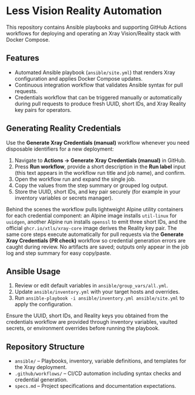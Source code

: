 # Less Vision Reality Automation

This repository contains Ansible playbooks and supporting GitHub Actions workflows for deploying and operating an Xray Vision/Reality stack with Docker Compose.

## Features
- Automated Ansible playbook (`ansible/site.yml`) that renders Xray configuration and applies Docker Compose updates.
- Continuous integration workflow that validates Ansible syntax for pull requests.
- Credentials workflow that can be triggered manually or automatically during pull requests to produce fresh UUID, short IDs, and Xray Reality key pairs for operators.

## Generating Reality Credentials
Use the **Generate Xray Credentials (manual)** workflow whenever you need disposable identifiers for a new deployment:

1. Navigate to **Actions → Generate Xray Credentials (manual)** in GitHub.
2. Press **Run workflow**, provide a short description in the **Run label** input (this text appears in the workflow run title and job name), and confirm.
3. Open the workflow run and expand the single job.
4. Copy the values from the step summary or grouped log output.
5. Store the UUID, short IDs, and key pair securely (for example in your inventory variables or secrets manager).

Behind the scenes the workflow pulls lightweight Alpine utility containers for each credential component: an Alpine image installs `util-linux` for `uuidgen`, another Alpine run installs `openssl` to emit three short IDs, and the official `ghcr.io/xtls/xray-core` image derives the Reality key pair. The same core steps execute automatically for pull requests via the **Generate Xray Credentials (PR check)** workflow so credential generation errors are caught during review. No artifacts are saved; outputs only appear in the job log and step summary for easy copy/paste.

## Ansible Usage
1. Review or edit default variables in `ansible/group_vars/all.yml`.
2. Update `ansible/inventory.yml` with your target hosts and overrides.
3. Run `ansible-playbook -i ansible/inventory.yml ansible/site.yml` to apply the configuration.

Ensure the UUID, short IDs, and Reality keys you obtained from the credentials workflow are provided through inventory variables, vaulted secrets, or environment overrides before running the playbook.

## Repository Structure
- `ansible/` – Playbooks, inventory, variable definitions, and templates for the Xray deployment.
- `.github/workflows/` – CI/CD automation including syntax checks and credential generation.
- `specs.md` – Project specifications and documentation expectations.
